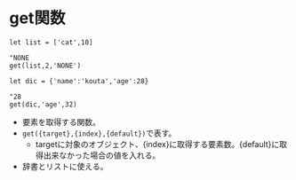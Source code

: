# get関数
```vim
let list = ['cat',10]

"NONE
get(list,2,'NONE')

let dic = {'name':'kouta','age':28}

"28
get(dic,'age',32)
```
* 要素を取得する関数。
* `get({target},{index},{default})`で表す。
    * targetに対象のオブジェクト、{index}に取得する要素数。{default}に取得出来なかった場合の値を入れる。
* 辞書とリストに使える。
